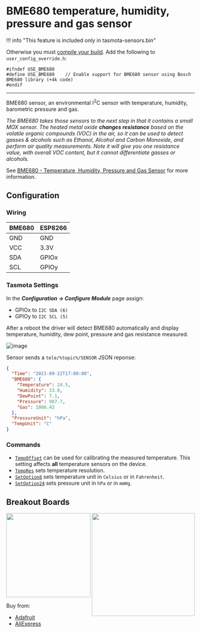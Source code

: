 # BME680 temperature, humidity, pressure and gas sensor
!!! info "This feature is included only in tasmota-sensors.bin"

Otherwise you must [compile your build](Compile-your-build). Add the following to `user_config_override.h`:
```
#ifndef USE_BME680
#define USE_BME680    // Enable support for BME680 sensor using Bosch BME680 library (+4k code)
#endif
```
----
BME680 sensor, an environmental I<sup>2</sup>C sensor with temperature, humidity, barometric pressure and gas.

_The BME680 takes those sensors to the next step in that it contains a small MOX sensor. The heated metal oxide **changes resistance** based on the volatile organic compounds (VOC) in the air, so it can be used to detect gasses & alcohols such as Ethanol, Alcohol and Carbon Monoxide, and perform air quality measurements. Note it will give you one resistance value, with overall VOC content, but it cannot differentiate gasses or alcohols._

See [BME680 - Temperature, Humidity, Pressure and Gas Sensor](https://www.adafruit.com/product/3660) for more information.


## Configuration

### Wiring
| BME680   | ESP8266 |
|---|---|
|GND   |GND   
|VCC   |3.3V   
|SDA   |GPIOx 
|SCL   |GPIOy

### Tasmota Settings 
In the **_Configuration -> Configure Module_** page assign:

- GPIOx to `I2C SDA (6)`   
- GPIOy to `I2C SCL (5)`

After a reboot the driver will detect BME680 automatically and display temperature, humidity, dew point, pressure and gas resistance measured.

![image](https://user-images.githubusercontent.com/6339962/134374908-a88c8bc6-0446-477e-9d98-ba2e00c527ef.png)

Sensor sends a  `tele/%topic%/SENSOR` JSON reponse:

```json
{
  "Time": "2021-09-22T17:00:00",
  "BME680": {
    "Temperature": 24.5,
    "Humidity": 33.0,
    "DewPoint": 7.1,
    "Pressure": 987.7,
    "Gas": 1086.43
  },
  "PressureUnit": "hPa",
  "TempUnit": "C"
}
```
### Commands
- [`TempOffset`](Commands.md#tempoffset) can be used for calibrating the measured temperature. This setting affects **all** temperature sensors on the device.
- [`TempRes`](Commands.md#tempres) sets temperature resolution.
- [`SetOption8`](Commands.md#setoption8) sets temperature unit in `Celsius` or in `Fahrenheit`.
- [`SetOption24`](Commands.md#setoption24) sets pressure unit in `hPa` or in `mmHg`.

## Breakout Boards
<img src="https://github.com/arendst/arendst.github.io/blob/master/media/wemos/bme680-gas-pressure-humidity-temperature-sensor.jpg?raw=true" width=225>
<img src="https://github.com/arendst/arendst.github.io/blob/master/media/wemos/bme680-gas-pressure-humidity-temperature-sensor-adafruit.jpg?raw=true" align=right width=275>

Buy from:
- [Adafruit](https://www.adafruit.com/product/3660)
- [AliExpress](https://aliexpress.com/item/CFsunbird-BME680-temperature-and-humidity-temperature-pressure-high-altitude-sensor/32852091387.html)
